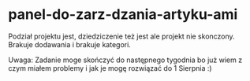 # panel-do-zarz-dzania-artyku-ami

Podział projektu jest, dziedziczenie też jest ale projekt nie skonczony.
Brakuje dodawania i brakuje kategori.

Uwaga: Zadanie moge skończyć do następnego tygodnia bo już wiem z czym miałem problemy i jak je mogę rozwiązać do 1 Sierpnia :)
